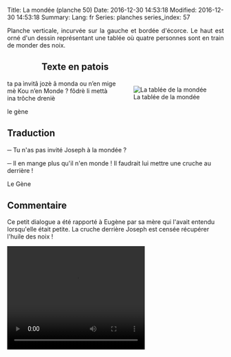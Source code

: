 Title: La mondée (planche 50)
Date: 2016-12-30 14:53:18
Modified: 2016-12-30 14:53:18
Summary: 
Lang: fr
Series: planches
series_index: 57

<p style="text-align:justify;">Planche verticale, incurvée sur la
gauche et bordée d'écorce. Le haut est orné d'un dessin représentant
une tablée où quatre personnes sont en train de monder des noix.</p>

<figure class="image-block" style="float: left;">
  <img alt="" src="{static}/images/planche_50-2.png">
  <figcaption style="max-width: 200px"></figcaption>
</figure>

## Texte en patois

<figure class="image-block" style="float: right;">
  <img alt="La tablée de la mondée" src="{static}/images/planche_50_dessin-2.png">
  <figcaption style="max-width: 249px">La tablée de la mondée</figcaption>
</figure>

ta pa ìnvitâ jozè â monda ou n’en mige mè Kou n’en Monde ? fôdrè li
mettà ina trôche dreniè

le gène

## Traduction

─ Tu n'as pas invité Joseph à la mondée ?

─ Il en mange plus qu'il n'en monde ! Il faudrait lui mettre une
  cruche au derrière !

Le Gène

## Commentaire

Ce petit dialogue a été rapporté à Eugène par sa mère qui l'avait
entendu lorsqu'elle était petite. La cruche derrière Joseph est censée
récupérer l'huile des noix !

<video width="320" height="240" controls>
  <source src="https://d1njpgd0ygatdn.cloudfront.net/video_50.mp4" type="video/mp4">
</video>

